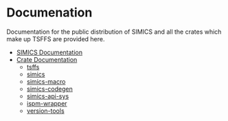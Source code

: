 # Documenation

Documentation for the public distribution of SIMICS and all the crates which make up
TSFFS are provided here.

- [SIMICS Documentation](https://intel.github.io/tsffs/simics/)
- [Crate Documentation](https://intel.github.io/tsffs/crates/)
  - [tsffs](https://intel.github.io/tsffs/crates/tsffs/)
  - [simics](https://intel.github.io/tsffs/crates/simics)
  - [simics-macro](https://intel.github.io/tsffs/crates/simics_macro)
  - [simics-codegen](https://intel.github.io/tsffs/crates/simics_codegen)
  - [simics-api-sys](https://intel.github.io/tsffs/crates/simics_api_sys)
  - [ispm-wrapper](https://intel.github.io/tsffs/crates/ispm_wrapper)
  - [version-tools](https://intel.github.io/tsffs/crates/version_tools)